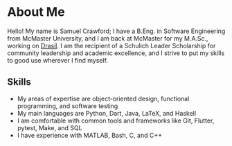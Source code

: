 # About Me

Hello! My name is Samuel Crawford; I have a B.Eng. in Software Engineering from McMaster University, and I am back at McMaster for my M.A.Sc., working on [Drasil](https://github.com/JacquesCarette/Drasil). I am the recipient of a Schulich Leader Scholarship for community leadership and academic excellence, and I strive to put my skills to good use wherever I find myself. 

## Skills
- My areas of expertise are object-oriented design, functional programming, and software testing
- My main languages are Python, Dart, Java, LaTeX, and Haskell
- I am comfortable with common tools and frameworks like Git, Flutter, pytest, Make, and SQL
- I have experience with MATLAB, Bash, C, and C++

<!--
**samm82/samm82** is a ✨ _special_ ✨ repository because its `README.md` (this file) appears on your GitHub profile.

Here are some ideas to get you started:

- 🔭 I’m currently working on ...
- 🌱 I’m currently learning ...
- 👯 I’m looking to collaborate on ...
- 🤔 I’m looking for help with ...
- 💬 Ask me about ...
- 📫 How to reach me: ...
- 😄 Pronouns: ...
- ⚡ Fun fact: ...
-->
